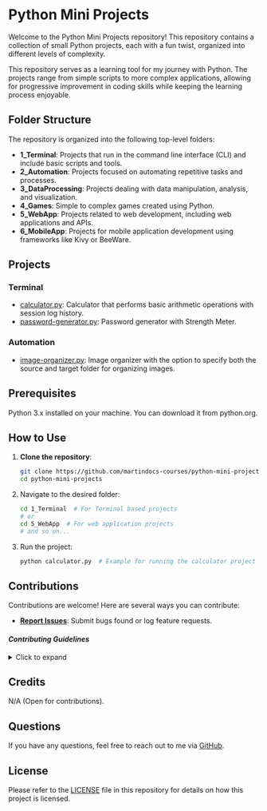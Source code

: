 # Python Mini Projects

Welcome to the Python Mini Projects repository! This repository contains a collection of small Python projects, each with a fun twist, organized into different levels of complexity.

This repository serves as a learning tool for my journey with Python. The projects range from simple scripts to more complex applications, allowing for progressive improvement in coding skills while keeping the learning process enjoyable.

## Folder Structure

The repository is organized into the following top-level folders:

- **1_Terminal**: Projects that run in the command line interface (CLI) and include basic scripts and tools.
- **2_Automation**: Projects focused on automating repetitive tasks and processes.
- **3_DataProcessing**: Projects dealing with data manipulation, analysis, and visualization.
- **4_Games**: Simple to complex games created using Python.
- **5_WebApp**: Projects related to web development, including web applications and APIs.
- **6_MobileApp**: Projects for mobile application development using frameworks like Kivy or BeeWare.

## Projects

### Terminal

- [calculator.py](https://github.com/martindocs-courses/python-mini-projects/blob/main/1_Terminal/calculator.py): Calculator that performs basic arithmetic operations with session log history.
- [password-generator.py](https://github.com/martindocs-courses/python-mini-projects/blob/main/1_Terminal/password-generator.py): Password generator with Strength Meter. 

### Automation

- [image-organizer.py](https://github.com/martindocs-courses/python-mini-projects/blob/main/2_Automating/image-organizer.py): Image organizer with the option to specify both the source and target folder for organizing images.

## Prerequisites

  Python 3.x installed on your machine. You can download it from python.org.

## How to Use

1. **Clone the repository**:
   ```bash
   git clone https://github.com/martindocs-courses/python-mini-projects.git
   cd python-mini-projects
   ```
2. Navigate to the desired folder:
   ```bash
   cd 1_Terminal  # For Terminal based projects
   # or
   cd 5_WebApp  # For web application projects
   # and so on...
   ```
3. Run the project:
   ```bash
   python calculator.py  # Example for running the calculator project in the Basic folder
   ```

## Contributions

Contributions are welcome! Here are several ways you can contribute:

- **[Report Issues](https://github.com/martindocs-courses/python-mini-projects/issues)**: Submit bugs found or log feature requests.

#### *Contributing Guidelines*

<details closed>
<summary>Click to expand</summary>

1. **Fork the Repository**: Start by forking the project repository to your GitHub account.
2. **Clone Locally**: Clone the forked repository to your local machine using a Git client.
   ```sh
   git clone <your-forked-repo-url>
   ```
3. **Create a New Branch**: Always work on a new branch, giving it a descriptive name.
   ```sh
   git checkout -b new-feature-x
   ```

4. **Make Your Changes**: Develop and test your changes locally.
5. **Add Changes to Staging Area**:
   ```sh
   git add -A 
   ```
6. **Commit Your Changes**: Commit with a clear and concise message describing your updates.
   ```sh
   git commit -m 'Implemented new feature x.'
   ```
7. **Push to GitHub**: Push the changes to your forked repository.
   ```sh
   git push origin new-feature-x
   ```
8. **Submit a Pull Request**: Create a PR against the original project repository. Clearly describe the changes and their motivations.

  Once your PR is reviewed and approved, it will be merged into the main branch.

9. **Switch Back to Main Branch and Pull Sync with Main**: If you wish to work on a new feature/change, switch back to the main branch and sync with the latest changes.
  ```sh
  git checkout main
  git pull origin main
  ```
10. **Repeat the Process if Necessary**: Start from point 3 onwards.

</details>


## Credits

N/A (Open for contributions).

## Questions
If you have any questions, feel free to reach out to me via [GitHub](https://github.com/martindocs).

## License

Please refer to the [LICENSE](./LICENSE.md) file in this repository for details on how this project is licensed.